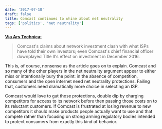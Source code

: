 ```yaml
---
date: '2017-07-18'
draft: false
title: Comcast continues to whine about net neutrality
tags: ['politics', 'net neutrality']
---
```


**[Via Ars Technica:](https://arstechnica.com/?p=1134039)**

> Comcast's claims about network investment clash with what ISPs have told their own investors; even Comcast's chief financial officer downplayed Title II's effect on investment in December 2016.<!-- excerpt -->

This is, of course, nonsense as the article goes on to explain. Comcast and so many of the other players in the net neutrality argument appear to either miss or intentionally bury the point: in the absence of competition, consumers and the open internet need net neutrality protections. Failing that, customers need dramatically more choice in selecting an ISP.

Comcast would love to gut those protections, double dip by charging competitors for access to its network before then passing those costs on to its reluctant customers. If Comcast is frustrated at losing revenue to new competitors it should make products people actually want to use and that compete rather than focusing on strong arming regulatory bodies intended to protect consumers from exactly this kind of behavior.
